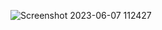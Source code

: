 ![Screenshot 2023-06-07 112427](https://github.com/jiviteshp/youtube-api/assets/121158206/46456254-00c3-442e-90f1-3d710253588e)
